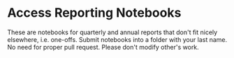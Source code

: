 # Access Reporting Notebooks

These are notebooks for quarterly and annual reports that don't fit nicely elsewhere, i.e. one-offs. Submit notebooks into a folder with your last name. No need for proper pull request. Please don't modify other's work.
